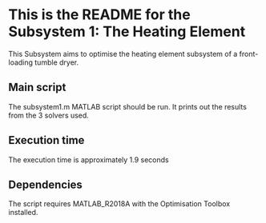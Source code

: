 This is the README for the Subsystem 1: The Heating Element
=======

This Subsystem aims to optimise the heating element subsystem of a front-loading tumble dryer.

Main script 
-------
The subsystem1.m MATLAB script should be run. It prints out the results from the 3 solvers used.

Execution time
-------
The execution time is approximately 1.9 seconds

Dependencies
-------
The script requires MATLAB_R2018A with the Optimisation Toolbox installed.
